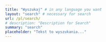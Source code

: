 ```yaml
---
title: "Wyszukaj" # in any language you want
layout: "search" # necessary for search
url: /pl/search/
# description: "Description for Search"
summary: "search"
placeholder: "Tekst to wyszukania..."
---
```

